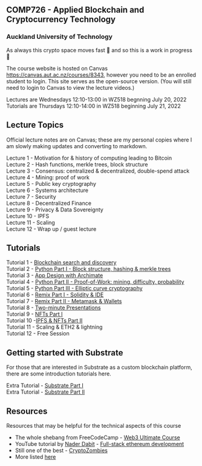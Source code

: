 ## COMP726 - Applied Blockchain and Cryptocurrency Technology 
### Auckland University of Technology

As always this crypto space moves fast :rocket: and so this is a work in progress 🚧

The course website is hosted on Canvas https://canvas.aut.ac.nz/courses/8343, however you need to be an enrolled student to login. This site serves as the open-source version. (You will still need to login to Canvas to view the lecture videos.) 

Lectures are Wednesdays 12:10-13:00 in WZ518 begnning July 20, 2022\
Tutorials are Thursdays 12:10-14:00 in WZ518 beginning July 21, 2022

## Lecture Topics
Official lecture notes are on Canvas; these are my personal copies where I am slowly making updates and converting to markdown.

Lecture 1 - Motivation for & history of computing leading to Bitcoin\
Lecture 2 - Hash functions, merkle trees, block structure\
Lecture 3 - Consensus: centralized & decentralized, double-spend attack\
Lecture 4 - Mining: proof of work\
Lecture 5 - Public key cryptography\
Lecture 6 - Systems architecture\
Lecture 7 - Security\
Lecture 8 - Decentralized Finance\
Lecture 9 - Privacy & Data Sovereignty\
Lecture 10 - IPFS\
Lecture 11 - Scaling\
Lecture 12 - Wrap up / guest lecture

## Tutorials
Tutorial 1 - [Blockchain search and discovery](tutorials/blockchain_search.md)\
Tutorial 2 - [Python Part I - Block structure, hashing & merkle trees](tutorials/python_1_blocks.ipynb)\
Tutorial 3 - [App Design with Archimate](tutorials/archimate.md)\
Tutorial 4 - [Python Part II - Proof-of-Work: mining, difficulty, probability](tutorials/python_2_PoW.ipynb)\
Tutorial 5 - [Python Part III - Elliptic curve cryptography](tutorials/python_3_ECC.ipynb)\
Tutorial 6 - [Remix Part I - Solidity & IDE](tutorials/remix_1.md)\
Tutorial 7 - [Remix Part II - Metamask & Wallets](tutorials/remix_2.md)\
Tutorial 8 - [Two-minute Presentations](tutorials/presentation_checkpoint.md)\
Tutorial 9 - [NFTs Part I](tutorials/nft_1.md)\
Tutorial 10 -[IPFS & NFTs Part II](tutorials/nft_2.md)\
Tutorial 11 - Scaling & ETH2 & lightning\
Tutorial 12 - Free Session

## Getting started with Substrate
For those that are interested in Substrate as a custom blockchain platform, there are some introduction tutorials here.

Extra Tutorial - [Substrate Part I](tutorials/substrate_1.md)\
Extra Tutorial - [Substrate Part II](tutorials/substrate_2.md)

## Resources
Resources that may be helpful for the technical aspects of this course

* The whole shebang from FreeCodeCamp - [Web3 Ultimate Course](https://github.com/smartcontractkit/full-blockchain-solidity-course-js)
* YouTube tutorial by [Nader Dabit](https://github.com/dabit3/full-stack-ethereum) - [Full-stack ethereum development](https://www.youtube.com/watchv=a0osIaAOFSE&ab_channel=NaderDabit)
* Still one of the best - [CryptoZombies](https://cryptozombies.io/)
* More listed [here](https://github.com/millecodex/COMP726/blob/master/tutorials/remix_1.md#developer-learning-tools--resources)
